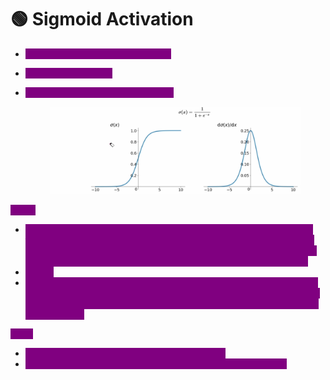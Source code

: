 # 🟢 Sigmoid Activation

* <mark style="color:purple;background-color:purple;">**Transforms value between 0 and 1**</mark>
* <mark style="color:purple;background-color:purple;">**Used in hidden layer**</mark>
*   <mark style="color:purple;background-color:purple;">**Derivative is in range of 0 and 0.25**</mark>

    <figure><img src=".gitbook/assets/image (17).png" alt=""><figcaption></figcaption></figure>

<mark style="color:purple;background-color:purple;">**Cons:**</mark>

* <mark style="color:purple;background-color:purple;">When the input is away from the coordinate origin, the gradient of the function becomes very small, almost zero,  In backpropagation we use chain rule to calculate differentials of each weight w, so the differential of the chain is very small, which leads to vanishing gradient problem</mark>
* <mark style="color:purple;background-color:purple;">Slower</mark>
* <mark style="color:purple;background-color:purple;">This is not zero centered function output (since its not passing through 0) - In ML we do standard scalar so it becomes 0 centered, so if data is 0 centered and function is also 0 centered then it will result in effecient weight update</mark>

<mark style="color:purple;background-color:purple;">**Pros:**</mark>

* <mark style="color:purple;background-color:purple;">Smooth gradient, prevent jumps in output values</mark>
* <mark style="color:purple;background-color:purple;">Output between 0 and 1, normalizing the output of each neuron</mark>

